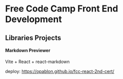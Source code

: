 # Free Code Camp Front End Development
## Libraries Projects
#### Markdown Previewer

Vite + React + react-markdown

deploy: https://opablon.github.io/fcc-react-2nd-cert/
